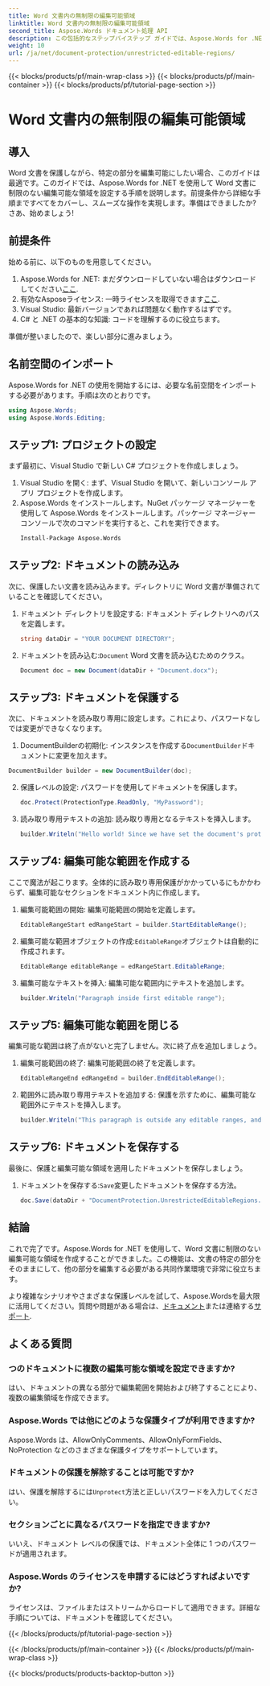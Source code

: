 ```yaml
---
title: Word 文書内の無制限の編集可能領域
linktitle: Word 文書内の無制限の編集可能領域
second_title: Aspose.Words ドキュメント処理 API
description: この包括的なステップバイステップ ガイドでは、Aspose.Words for .NET を使用して Word 文書に制限のない編集可能な領域を作成する方法を学習します。
weight: 10
url: /ja/net/document-protection/unrestricted-editable-regions/
---
```


{{< blocks/products/pf/main-wrap-class >}}
{{< blocks/products/pf/main-container >}}
{{< blocks/products/pf/tutorial-page-section >}}

# Word 文書内の無制限の編集可能領域

## 導入

Word 文書を保護しながら、特定の部分を編集可能にしたい場合、このガイドは最適です。このガイドでは、Aspose.Words for .NET を使用して Word 文書に制限のない編集可能な領域を設定する手順を説明します。前提条件から詳細な手順まですべてをカバーし、スムーズな操作を実現します。準備はできましたか? さあ、始めましょう!

## 前提条件

始める前に、以下のものを用意してください。

1.  Aspose.Words for .NET: まだダウンロードしていない場合はダウンロードしてください[ここ](https://releases.aspose.com/words/net/).
2. 有効なAsposeライセンス: 一時ライセンスを取得できます[ここ](https://purchase.aspose.com/temporary-license/).
3. Visual Studio: 最新バージョンであれば問題なく動作するはずです。
4. C# と .NET の基本的な知識: コードを理解するのに役立ちます。

準備が整いましたので、楽しい部分に進みましょう。

## 名前空間のインポート

Aspose.Words for .NET の使用を開始するには、必要な名前空間をインポートする必要があります。手順は次のとおりです。

```csharp
using Aspose.Words;
using Aspose.Words.Editing;
```

## ステップ1: プロジェクトの設定

まず最初に、Visual Studio で新しい C# プロジェクトを作成しましょう。

1. Visual Studio を開く: まず、Visual Studio を開いて、新しいコンソール アプリ プロジェクトを作成します。
2. Aspose.Words をインストールします。NuGet パッケージ マネージャーを使用して Aspose.Words をインストールします。パッケージ マネージャー コンソールで次のコマンドを実行すると、これを実行できます。
   ```sh
   Install-Package Aspose.Words
   ```

## ステップ2: ドキュメントの読み込み

次に、保護したい文書を読み込みます。ディレクトリに Word 文書が準備されていることを確認してください。

1. ドキュメント ディレクトリを設定する: ドキュメント ディレクトリへのパスを定義します。
   ```csharp
   string dataDir = "YOUR DOCUMENT DIRECTORY";
   ```
2. ドキュメントを読み込む:`Document` Word 文書を読み込むためのクラス。
   ```csharp
   Document doc = new Document(dataDir + "Document.docx");
   ```

## ステップ3: ドキュメントを保護する

次に、ドキュメントを読み取り専用に設定します。これにより、パスワードなしでは変更ができなくなります。

1.  DocumentBuilderの初期化: インスタンスを作成する`DocumentBuilder`ドキュメントに変更を加えます。
   ```csharp
   DocumentBuilder builder = new DocumentBuilder(doc);
   ```
2. 保護レベルの設定: パスワードを使用してドキュメントを保護します。
   ```csharp
   doc.Protect(ProtectionType.ReadOnly, "MyPassword");
   ```
3. 読み取り専用テキストの追加: 読み取り専用となるテキストを挿入します。
   ```csharp
   builder.Writeln("Hello world! Since we have set the document's protection level to read-only, we cannot edit this paragraph without the password.");
   ```

## ステップ4: 編集可能な範囲を作成する

ここで魔法が起こります。全体的に読み取り専用保護がかかっているにもかかわらず、編集可能なセクションをドキュメント内に作成します。

1. 編集可能範囲の開始: 編集可能範囲の開始を定義します。
   ```csharp
   EditableRangeStart edRangeStart = builder.StartEditableRange();
   ```
2. 編集可能な範囲オブジェクトの作成:`EditableRange`オブジェクトは自動的に作成されます。
   ```csharp
   EditableRange editableRange = edRangeStart.EditableRange;
   ```
3. 編集可能なテキストを挿入: 編集可能な範囲内にテキストを追加します。
   ```csharp
   builder.Writeln("Paragraph inside first editable range");
   ```

## ステップ5: 編集可能な範囲を閉じる

編集可能な範囲は終了点がないと完了しません。次に終了点を追加しましょう。

1. 編集可能範囲の終了: 編集可能範囲の終了を定義します。
   ```csharp
   EditableRangeEnd edRangeEnd = builder.EndEditableRange();
   ```
2. 範囲外に読み取り専用テキストを追加する: 保護を示すために、編集可能な範囲外にテキストを挿入します。
   ```csharp
   builder.Writeln("This paragraph is outside any editable ranges, and cannot be edited.");
   ```

## ステップ6: ドキュメントを保存する

最後に、保護と編集可能な領域を適用したドキュメントを保存しましょう。

1. ドキュメントを保存する:`Save`変更したドキュメントを保存する方法。
   ```csharp
   doc.Save(dataDir + "DocumentProtection.UnrestrictedEditableRegions.docx");
   ```

## 結論

これで完了です。Aspose.Words for .NET を使用して、Word 文書に制限のない編集可能な領域を作成することができました。この機能は、文書の特定の部分をそのままにして、他の部分を編集する必要がある共同作業環境で非常に役立ちます。 

より複雑なシナリオやさまざまな保護レベルを試して、Aspose.Wordsを最大限に活用してください。質問や問題がある場合は、[ドキュメント](https://reference.aspose.com/words/net/)または連絡する[サポート](https://forum.aspose.com/c/words/8).

## よくある質問

### つのドキュメントに複数の編集可能な領域を設定できますか?
はい、ドキュメントの異なる部分で編集範囲を開始および終了することにより、複数の編集領域を作成できます。

### Aspose.Words では他にどのような保護タイプが利用できますか?
Aspose.Words は、AllowOnlyComments、AllowOnlyFormFields、NoProtection などのさまざまな保護タイプをサポートしています。

### ドキュメントの保護を解除することは可能ですか?
はい、保護を解除するには`Unprotect`方法と正しいパスワードを入力してください。

### セクションごとに異なるパスワードを指定できますか?
いいえ、ドキュメント レベルの保護では、ドキュメント全体に 1 つのパスワードが適用されます。

### Aspose.Words のライセンスを申請するにはどうすればよいですか?
ライセンスは、ファイルまたはストリームからロードして適用できます。詳細な手順については、ドキュメントを確認してください。

{{< /blocks/products/pf/tutorial-page-section >}}

{{< /blocks/products/pf/main-container >}}
{{< /blocks/products/pf/main-wrap-class >}}

{{< blocks/products/products-backtop-button >}}
